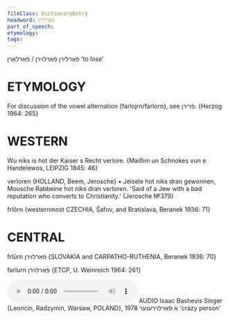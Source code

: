 ```yaml
---
fileClass: DictionaryEntry
headword: פֿאַרלירן
part_of_speech: 
etymology: 
tags: 
---
```

פֿאַרלירן
פֿאַרלוירן / פֿאַרלאָרן
'to lose'

ETYMOLOGY
===========
For discussion of the vowel alternation {farlojrn/farlorn}, see פֿרירן.
{Herzog 1964: 265}

WESTERN
========

Wu niks is hot der Kaiser s Recht verlore.
{Maißim un Schnokes vun e Handelewos, LEIPZIG 1845: 46}

verloren {HOLLAND, Beem, Jerosche}
	•	Jeisele hot niks dran gewonnen, Mousche Rabbeine hot niks dran verloren. 'Said of a Jew with a bad reputation who converts to Christianity.' {Jerosche №379}

frlōrn {westernmost CZECHIA, Šafov, and Bratislava, Beranek 1936: 71}

CENTRAL
========

frlūrn פֿאַרלוירן {SLOVAKIA and CARPATHO-RUTHENIA, Beranek 1936: 70}

fərlurn פֿאַרלוירן {ETCP, U. Weinreich 1964: 261}

<audio controls src="https://ia601503.us.archive.org/5/items/BashevisLexicon/AFarloyrener-IsaacBashevisSinger1978.mp3"></audio>
AUDIO Isaac Bashevis Singer {Leoncin, Radzymin, Warsaw, POLAND}, 1978
אַ פֿאַרלוירענער 'crazy person'